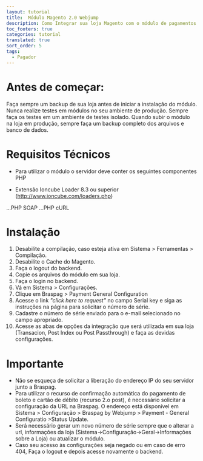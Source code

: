 ```yaml
---
layout: tutorial
title:  Módulo Magento 2.0 Webjump
description: Como Integrar sua loja Magento com o módulo de pagamentos Braspag na Webjump
toc_footers: true
categories: tutorial
translated: true
sort_order: 5
tags:
  - Pagador
---
```


# Antes de começar:

Faça sempre um backup de sua loja antes de iniciar a instalação do módulo.
Nunca realize testes em módulos no seu ambiente de produção.
Sempre faça os testes em um ambiente de testes isolado.
Quando subir o módulo na loja em produção, sempre faça um backup completo dos arquivos e banco de dados.

# Requisitos Técnicos

* Para utilizar o módulo o servidor deve conter os seguintes componentes PHP

* Extensão Ioncube Loader 8.3 ou superior (http://www.ioncube.com/loaders.php)

...PHP SOAP
...PHP cURL

# Instalação

1. Desabilite a compilação, caso esteja ativa em Sistema > Ferramentas > Compilação.
2. Desabilite o Cache do Magento.
3. Faça o logout do backend.
4. Copie os arquivos do módulo em sua loja.
5. Faça o login no backend.
6. Vá em Sistema > Configurações.
7. Clique em Braspag > Payment General Configuration
8. Acesse o link _"click here to request"_ no campo Serial key e siga as instruções na página para solicitar o número de série.
9. Cadastre o número de série enviado para o e-mail selecionado no campo apropriado.
10. Acesse as abas de opções da integração que será utilizada em sua loja (Transacion, Post Index ou Post Passthrough) e faça as devidas configurações.

# Importante

* Não se esqueça de solicitar a liberação do endereço IP do seu servidor junto a Braspag.
* Para utilizar o recurso de confirmação automática do pagamento de boleto e cartão de débito (recurso 2.o post), é necessário solicitar a configuração da URL na Braspag. O endereço está disponível em Sistema > Configuração > Braspag by Webjump > Payment - General Configuratio >Status Update.
* Será necessário gerar um novo número de série sempre que o alterar a url, informações da loja (Sistema->Configuração->Geral->Informações sobre a Loja) ou atualizar o módulo.
* Caso seu acesso às configurações seja negado ou em caso de erro 404, Faça o logout e depois acesse novamente o backend.

